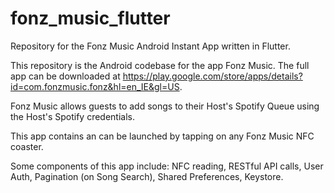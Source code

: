 # fonz_music_flutter

Repository for the Fonz Music Android Instant App written in Flutter.

This repository is the Android codebase for the app Fonz Music. The full app can be downloaded at https://play.google.com/store/apps/details?id=com.fonzmusic.fonz&hl=en_IE&gl=US.

Fonz Music allows guests to add songs to their Host's Spotify Queue using the Host's Spotify credentials.

This app contains an can be launched by tapping on any Fonz Music NFC coaster.

Some components of this app include: NFC reading, RESTful API calls, User Auth, Pagination (on Song Search), Shared Preferences, Keystore.
